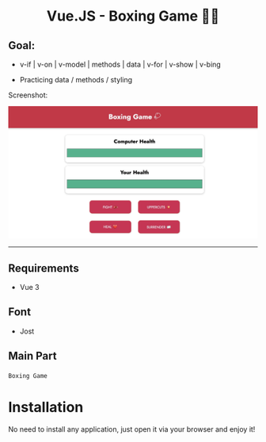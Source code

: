 <div>
  <h1 align="center"> Vue.JS - Boxing Game 🧑‍💻</h1>
<h2 style="">Goal:</h2>
  <ul>
  <li>

v-if | v-on | v-model | methods | data | v-for | v-show | v-bing

  </li>
  <li>
  Practicing data / methods / styling
  </li>
    
   </ul>

  <p>
    Screenshot:
  </p>

  <a href="">
    <img
      alt="BoxingGame - Vue.JS"
      src="screenshot.jpg"
    />
  </a>
</div>

<hr />

## Requirements

- Vue 3

## Font

- Jost

## Main Part

`Boxing Game`

# Installation

No need to install any application, just open it via your browser and enjoy it!
